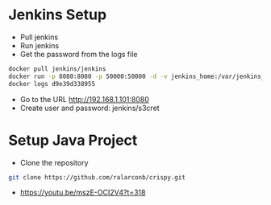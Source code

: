 # Jenkins Setup
- Pull jenkins
- Run jenkins
- Get the password from the logs file
```sh
docker pull jenkins/jenkins
docker run -p 8080:8080 -p 50000:50000 -d -v jenkins_home:/var/jenkins_home jenkins/jenkins
docker logs d9e39d338955
```
- Go to the URL http://192.168.1.101:8080
- Create user and password: jenkins/s3cret
# Setup Java Project
- Clone the repository
```sh
git clone https://github.com/ralarconb/crispy.git
```
- https://youtu.be/mszE-OCI2V4?t=318